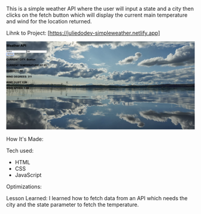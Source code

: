 This is a simple weather API where the user will input a state and a city then clicks on the fetch button which will display the current main temperature and wind for the location returned.

Lihnk to Project: [https://juliedodev-simpleweather.netlify.app]

<img src="simpleweather.png">

How It's Made:

Tech used: 
<ul>
<li>HTML</li>
<li>CSS</li>
<li>JavaScript</li>
  </ul>

Optimizations:

Lesson Learned:
I learned how to fetch data from an API which needs the city and the state parameter to fetch the temperature.
